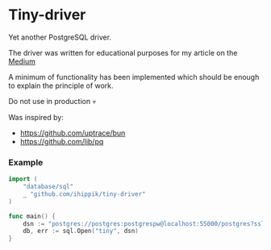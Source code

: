# Tiny-driver

Yet another PostgreSQL driver.

The driver was written for educational purposes for my article on the
[Medium](https://medium.com/scum-gazeta/writing-your-own-postgresql-driver-ebd5fd6d187d)

A minimum of functionality has been implemented which should be enough to explain the principle of work.

Do not use in production  :skull:

Was inspired by:
* https://github.com/uptrace/bun
* https://github.com/lib/pq

### Example
```go
import (
    "database/sql"
    _ "github.com/ihippik/tiny-driver"
)

func main() {
    dsn := "postgres://postgres:postgrespw@localhost:55000/postgres?sslmode=disable"
    db, err := sql.Open("tiny", dsn)
}
```
